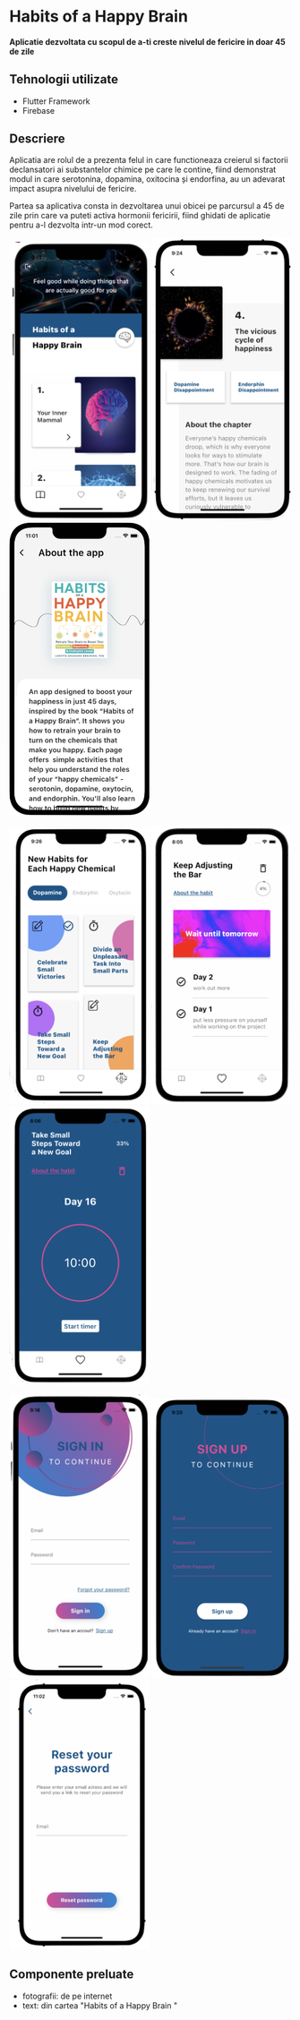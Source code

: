 # Habits of a Happy Brain 

#### Aplicatie dezvoltata cu scopul de a-ti creste nivelul de fericire in doar 45 de zile

## Tehnologii utilizate

* Flutter Framework
* Firebase 


## Descriere

Aplicatia are rolul de a prezenta felul in care functioneaza creierul si factorii declansatori ai substantelor chimice pe care le contine, fiind demonstrat modul in care serotonina, dopamina, oxitocina și endorfina, au un adevarat impact asupra nivelului de fericire. 

Partea sa aplicativa consta in dezvoltarea unui obicei pe parcursul a 45 de zile prin care va puteti activa hormonii fericirii, fiind ghidati de aplicatie pentru a-l dezvolta intr-un mod corect.











<p float="left">
  <img src="assets/app_images/app_img1.png" width="250" />
  <img src="assets/app_images/app_img2.png" width="250" /> 
  <img src="assets/app_images/app_img8.png" width="250" />
</p>

<p float="left">
  <img src="assets/app_images/app_img3.png" width="250" />
  <img src="assets/app_images/app_img4.png" width="250" />
  <img src="assets/app_images/app_img5.png" width="250" /> 
</p>

<p float="left">
  <img src="assets/app_images/app_img6.png" width="250" />
  <img src="assets/app_images/app_img7.png" width="250" />  
  <img src="assets/app_images/app_img9.png" width="250" />  
</p>



## Componente preluate

* fotografii: de pe internet
* text: din cartea "Habits of a Happy Brain "

